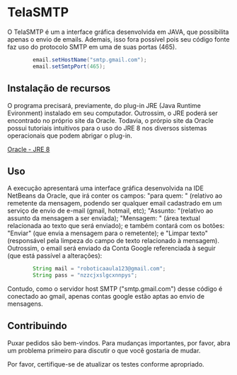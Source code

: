 # TelaSMTP
 
 O TelaSMTP é um a interface gráfica desenvolvida em JAVA, que possibilita apenas o envio de emails. Ademais, isso fora possível pois seu código fonte faz uso do  protocolo SMTP em uma de suas portas (465).
```Java
        email.setHostName("smtp.gmail.com");
        email.setSmtpPort(465);
``` 
## Instalação de recursos

 O programa precisará, previamente, do plug-in JRE (Java Runtime Evironment) instalado em seu computador. Outrossim, o JRE poderá ser encontrado no próprio site da Oracle. Todavia, o prórpio site da Oracle possui tutoriais intuitivos para o uso do JRE 8 nos diversos sistemas operacionais que podem abrigar o plug-in. 

[Oracle - JRE 8](https://www.oracle.com/technetwork/pt/java/javase/downloads/jre8-downloads-2133155.html)

## Uso

A execução apresentará uma interface gráfica desenvolvida na IDE NetBeans da Oracle, que irá conter os campos: "para quem: " (relativo ao remetente da mensagem, podendo ser qualquer email cadastrado em um serviço de envio de e-mail (gmail, hotmail, etc); "Assunto: "(relativo ao assunto da mensagem a ser enviada); "Mensagem: " (área textual relacionada ao texto que será enviado); e também contará com os botões: "Enviar" (que envia a mensagem para o remetente); e "Limpar texto" (responsável pela limpeza do campo de texto relacionado à mensagem). Outrossim, o email será enviado da Conta Google referenciada à seguir (que está passível a alterações):
```Java
        String mail = "roboticaaula123@gmail.com";
        String pass = "nzzcjxslgcxnnpys";
 ```
 
 Contudo, como o servidor host SMTP ("smtp.gmail.com") desse código é conectado ao gmail, apenas contas google estão aptas ao envio de mensagens.

## Contribuindo 

Puxar pedidos são bem-vindos. Para mudanças importantes, por favor, abra um problema primeiro para discutir o que você gostaria de mudar.

Por favor, certifique-se de atualizar os testes conforme apropriado.



